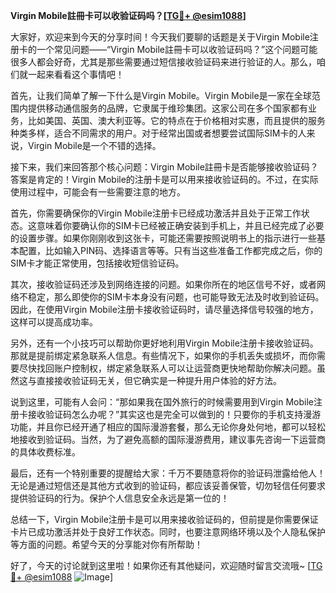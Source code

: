 **Virgin Mobile註冊卡可以收验证码吗？[[TG💪+ @esim1088](https://t.me/s/esim1088)]**

大家好，欢迎来到今天的分享时间！今天我们要聊的话题是关于Virgin Mobile注册卡的一个常见问题——“Virgin Mobile註冊卡可以收验证码吗？”这个问题可能很多人都会好奇，尤其是那些需要通过短信接收验证码来进行验证的人。那么，咱们就一起来看看这个事情吧！

首先，让我们简单了解一下什么是Virgin Mobile。Virgin Mobile是一家在全球范围内提供移动通信服务的品牌，它隶属于维珍集团。这家公司在多个国家都有业务，比如美国、英国、澳大利亚等。它的特点在于价格相对实惠，而且提供的服务种类多样，适合不同需求的用户。对于经常出国或者想要尝试国际SIM卡的人来说，Virgin Mobile是一个不错的选择。

接下来，我们来回答那个核心问题：Virgin Mobile註冊卡是否能够接收验证码？答案是肯定的！Virgin Mobile的注册卡是可以用来接收验证码的。不过，在实际使用过程中，可能会有一些需要注意的地方。

首先，你需要确保你的Virgin Mobile注册卡已经成功激活并且处于正常工作状态。这意味着你要确认你的SIM卡已经被正确安装到手机上，并且已经完成了必要的设置步骤。如果你刚刚收到这张卡，可能还需要按照说明书上的指示进行一些基本配置，比如输入PIN码、选择语言等等。只有当这些准备工作都完成之后，你的SIM卡才能正常使用，包括接收短信验证码。

其次，接收验证码还涉及到网络连接的问题。如果你所在的地区信号不好，或者网络不稳定，那么即使你的SIM卡本身没有问题，也可能导致无法及时收到验证码。因此，在使用Virgin Mobile注册卡接收验证码时，请尽量选择信号较强的地方，这样可以提高成功率。

另外，还有一个小技巧可以帮助你更好地利用Virgin Mobile注册卡接收验证码。那就是提前绑定紧急联系人信息。有些情况下，如果你的手机丢失或损坏，而你需要尽快找回账户控制权，绑定紧急联系人可以让运营商更快地帮助你解决问题。虽然这与直接接收验证码无关，但它确实是一种提升用户体验的好方法。

说到这里，可能有人会问：“那如果我在国外旅行的时候需要用到Virgin Mobile注册卡接收验证码怎么办呢？”其实这也是完全可以做到的！只要你的手机支持漫游功能，并且你已经开通了相应的国际漫游套餐，那么无论你身处何地，都可以轻松地接收到验证码。当然，为了避免高额的国际漫游费用，建议事先咨询一下运营商的具体收费标准。

最后，还有一个特别重要的提醒给大家：千万不要随意将你的验证码泄露给他人！无论是通过短信还是其他方式收到的验证码，都应该妥善保管，切勿轻信任何要求提供验证码的行为。保护个人信息安全永远是第一位的！

总结一下，Virgin Mobile注册卡是可以用来接收验证码的，但前提是你需要保证卡片已成功激活并处于良好工作状态。同时，也要注意网络环境以及个人隐私保护等方面的问题。希望今天的分享能对你有所帮助！

好了，今天的讨论就到这里啦！如果你还有其他疑问，欢迎随时留言交流哦~ [[TG💪+ @esim1088](https://t.me/s/esim1088) ![Image](https://i.postimg.cc/4NQfJmqS/Snipaste-2025-05-13-00-14-12.png)]